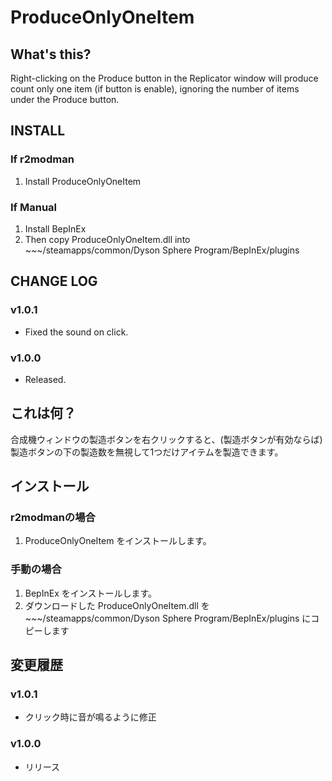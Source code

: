 # ProduceOnlyOneItem

## What's this?

Right-clicking on the Produce button in the Replicator window will produce count only one item (if button is enable), ignoring the number of  items under the Produce button.

## INSTALL

### If r2modman
1. Install ProduceOnlyOneItem

### If Manual
1. Install BepInEx
2. Then copy ProduceOnlyOneItem.dll into ~~~/steamapps/common/Dyson Sphere Program/BepInEx/plugins

## CHANGE LOG

### v1.0.1

 - Fixed the sound on click.

### v1.0.0

 - Released.

## これは何？

合成機ウィンドウの製造ボタンを右クリックすると、(製造ボタンが有効ならば)製造ボタンの下の製造数を無視して1つだけアイテムを製造できます。

## インストール

### r2modmanの場合
1. ProduceOnlyOneItem をインストールします。

### 手動の場合
1. BepInEx をインストールします。
2. ダウンロードした ProduceOnlyOneItem.dll を ~~~/steamapps/common/Dyson Sphere Program/BepInEx/plugins にコピーします

## 変更履歴

### v1.0.1

 - クリック時に音が鳴るように修正

### v1.0.0

 - リリース

